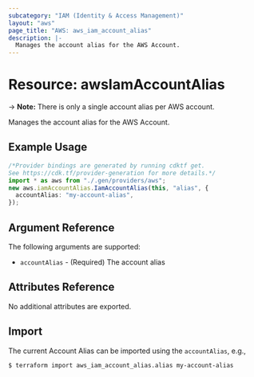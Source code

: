```yaml
---
subcategory: "IAM (Identity & Access Management)"
layout: "aws"
page_title: "AWS: aws_iam_account_alias"
description: |-
  Manages the account alias for the AWS Account.
---
```


# Resource: awsIamAccountAlias

\-> **Note:** There is only a single account alias per AWS account.

Manages the account alias for the AWS Account.

## Example Usage

```typescript
/*Provider bindings are generated by running cdktf get.
See https://cdk.tf/provider-generation for more details.*/
import * as aws from "./.gen/providers/aws";
new aws.iamAccountAlias.IamAccountAlias(this, "alias", {
  accountAlias: "my-account-alias",
});

```

## Argument Reference

The following arguments are supported:

* `accountAlias` - (Required) The account alias

## Attributes Reference

No additional attributes are exported.

## Import

The current Account Alias can be imported using the `accountAlias`, e.g.,

```console
$ terraform import aws_iam_account_alias.alias my-account-alias
```
